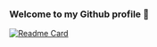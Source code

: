 ### Welcome to my Github profile 👋

[![Readme Card](https://github-readme-stats.vercel.app/api/pin/?username=fanismahmalat&repo=github-readme-stats)](https://github.com/fanismahmalat/github-readme-stats)
